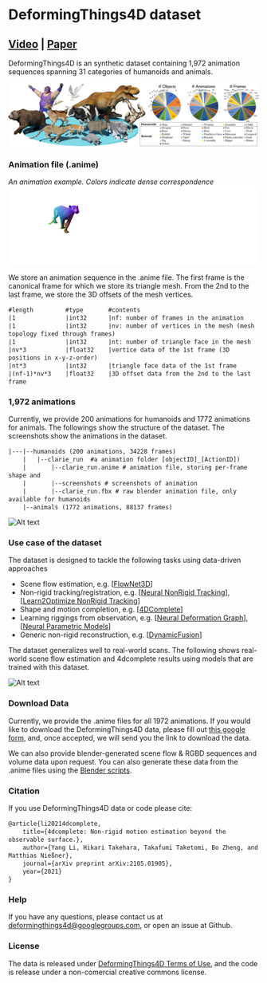 # DeformingThings4D dataset

## [Video] | [Paper] 

DeformingThings4D is an synthetic dataset containing 1,972 animation sequences 
spanning 31 categories of humanoids and animals. 

![Alt text](fig/dataset.jpg?raw=true "Title")

### Animation file (.anime)
*An animation example. Colors indicate dense correspondence*
![Alt text](fig/example.gif)

 
We store an animation sequence in the .anime file.
The first frame is the canonical frame for which we store its triangle mesh.
From the 2nd to the last frame, we store the 3D offsets of the mesh vertices.
```text
#length         #type       #contents
|1              |int32      |nf: number of frames in the animation 
|1              |int32      |nv: number of vertices in the mesh (mesh topology fixed through frames)
|1              |int32      |nt: number of triangle face in the mesh
|nv*3           |float32    |vertice data of the 1st frame (3D positions in x-y-z-order)
|nt*3           |int32      |triangle face data of the 1st frame
|(nf-1)*nv*3    |float32    |3D offset data from the 2nd to the last frame
```

### 1,972 animations
Currently, we provide 200 animations for humanoids and 1772 animations for animals. 
The followings show the structure of the dataset. 
The screenshots show the animations in the dataset.
```text
|---|--humanoids (200 animations, 34228 frames)
    |   |--clarie_run  #a animation folder [objectID]_[ActionID])
    |       |--clarie_run.anime # animation file, storing per-frame shape and
    |       |--screenshots # screenshots of animation
    |       |--clarie_run.fbx # raw blender animation file, only available for humanoids
    |--animals (1772 animations, 88137 frames)
```
![Alt text](fig/wall.gif)


### Use case of the dataset
The dataset is designed to tackle the following tasks using data-driven approaches
* Scene flow estimation, e.g. [[FlowNet3D]]
* Non-rigid tracking/registration, e.g. [[Neural NonRigid Tracking]],[[Learn2Optimize NonRigid Tracking]]
* Shape and motion completion, e.g. [[4DComplete]]
* Learning riggings from observation, e.g. [[Neural Deformation Graph]], [[Neural Parametric Models]]
* Generic non-rigid reconstruction, e.g. [[DynamicFusion]]

The dataset generalizes well to real-world scans. The following shows real-world scene flow estimation and 4dcomplete results using models that are trained with this dataset.

![Alt text](fig/real-world-res.gif)

### Download Data
Currently, we provide the .anime files for all 1972 animations.
If you would like to download the DeformingThings4D data, please fill out [this google form], and, once accepted, we will send you the link to download the data.

We can also provide blender-generated scene flow & RGBD sequences and volume data upon request. 
You can also generate these data from the .anime files using the [Blender scripts].



### Citation

If you use DeformingThings4D data or code please cite:
```
@article{li20214dcomplete, 
    title={4dcomplete: Non-rigid motion estimation beyond the observable surface.}, 
    author={Yang Li, Hikari Takehara, Takafumi Taketomi, Bo Zheng, and Matthias Nießner},
    journal={arXiv preprint arXiv:2105.01905},
    year={2021}
}
```
[Video]: https://youtu.be/QrSsVoTRpWk
[Paper]: https://arxiv.org/abs/2105.01905
[Blender scripts]: code
[FlowNet3D]: https://arxiv.org/abs/1806.01411 
[Neural NonRigid Tracking]: http://niessnerlab.org/projects/bozic2020nnrt.html
[this google form]: https://docs.google.com/forms/d/e/1FAIpQLSckMLPBO8HB8gJsIXFQHtYVQaTPTdd-rZQzyr9LIIkHA515Sg/viewform
[DeformingThings4D Terms of Use]: https://docs.google.com/forms/d/e/1FAIpQLSckMLPBO8HB8gJsIXFQHtYVQaTPTdd-rZQzyr9LIIkHA515Sg/viewform
[Neural NonRigid Tracking]: https://niessnerlab.org/projects/bozic2020nnrt.html
[Learn2Optimize NonRigid Tracking]: https://niessnerlab.org/projects/li2020learning.html
[4DComplete]: https://arxiv.org/abs/2105.01905
[Neural Deformation Graph]: https://aljazbozic.github.io/neural_deformation_graphs 
[Neural Parametric Models]: https://pablopalafox.github.io/npms/
[DynamicFusion]: https://grail.cs.washington.edu/projects/dynamicfusion/

### Help
If you have any questions, please contact us at deformingthings4d@googlegroups.com, or open an issue at Github.	

### License
The data is released under [DeformingThings4D Terms of Use], and the code is release under a non-comercial creative commons license.